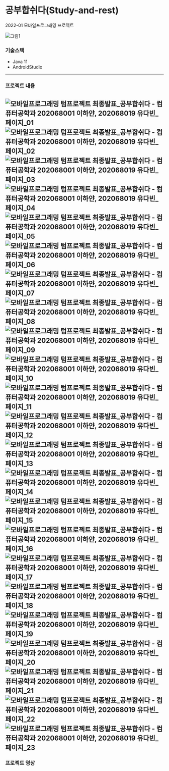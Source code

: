 # 공부합쉬다(Study-and-rest)
2022-01 모바일프로그래밍 프로젝트

![그림1](https://user-images.githubusercontent.com/102213509/224249935-e03334ee-0013-4357-b681-6cb8e96ff0ed.png)


### 기술스택
- Java 11
- AndroidStudio
---
### 프로젝트 내용
![모바일프로그래밍 텀프로젝트 최종발표_공부합쉬다 - 컴퓨터공학과 202068001 이하얀, 202068019 유다빈_페이지_01](https://user-images.githubusercontent.com/102213509/224248307-d344d67a-e354-4b12-b7c7-2696f1ca6c81.jpg)
![모바일프로그래밍 텀프로젝트 최종발표_공부합쉬다 - 컴퓨터공학과 202068001 이하얀, 202068019 유다빈_페이지_02](https://user-images.githubusercontent.com/102213509/224248350-593fe2bb-49d6-4248-bd45-18925d2c46f3.jpg)
![모바일프로그래밍 텀프로젝트 최종발표_공부합쉬다 - 컴퓨터공학과 202068001 이하얀, 202068019 유다빈_페이지_03](https://user-images.githubusercontent.com/102213509/224248363-93ec4729-3ea1-4d46-a36f-e8f944eb67aa.jpg)
![모바일프로그래밍 텀프로젝트 최종발표_공부합쉬다 - 컴퓨터공학과 202068001 이하얀, 202068019 유다빈_페이지_04](https://user-images.githubusercontent.com/102213509/224248371-f773c558-596a-4373-bd01-deb45b426af6.jpg)
![모바일프로그래밍 텀프로젝트 최종발표_공부합쉬다 - 컴퓨터공학과 202068001 이하얀, 202068019 유다빈_페이지_05](https://user-images.githubusercontent.com/102213509/224248384-ee8eb055-f68d-4a6a-a683-85b2c26856fc.jpg)
![모바일프로그래밍 텀프로젝트 최종발표_공부합쉬다 - 컴퓨터공학과 202068001 이하얀, 202068019 유다빈_페이지_06](https://user-images.githubusercontent.com/102213509/224248397-b2e1c776-12ea-4fb6-8646-cce8a4af7aaf.jpg)
![모바일프로그래밍 텀프로젝트 최종발표_공부합쉬다 - 컴퓨터공학과 202068001 이하얀, 202068019 유다빈_페이지_07](https://user-images.githubusercontent.com/102213509/224248433-c4ac89f6-384c-4274-ae04-f6a2dbe68335.jpg)
![모바일프로그래밍 텀프로젝트 최종발표_공부합쉬다 - 컴퓨터공학과 202068001 이하얀, 202068019 유다빈_페이지_08](https://user-images.githubusercontent.com/102213509/224248454-a87b5ae2-60a3-416f-91bf-64929543d384.jpg)
![모바일프로그래밍 텀프로젝트 최종발표_공부합쉬다 - 컴퓨터공학과 202068001 이하얀, 202068019 유다빈_페이지_09](https://user-images.githubusercontent.com/102213509/224248476-557e582c-4e2e-4540-bf31-9f539dc7a19a.jpg)
![모바일프로그래밍 텀프로젝트 최종발표_공부합쉬다 - 컴퓨터공학과 202068001 이하얀, 202068019 유다빈_페이지_10](https://user-images.githubusercontent.com/102213509/224248493-8a592b4a-0259-45e7-b4eb-f194bf422844.jpg)
![모바일프로그래밍 텀프로젝트 최종발표_공부합쉬다 - 컴퓨터공학과 202068001 이하얀, 202068019 유다빈_페이지_11](https://user-images.githubusercontent.com/102213509/224248513-e9bdec7b-21d1-414b-abb8-579049b8cdb7.jpg)
![모바일프로그래밍 텀프로젝트 최종발표_공부합쉬다 - 컴퓨터공학과 202068001 이하얀, 202068019 유다빈_페이지_12](https://user-images.githubusercontent.com/102213509/224248523-be14dd8b-a3a7-43d4-904b-e1f4f5860122.jpg)
![모바일프로그래밍 텀프로젝트 최종발표_공부합쉬다 - 컴퓨터공학과 202068001 이하얀, 202068019 유다빈_페이지_13](https://user-images.githubusercontent.com/102213509/224248544-eef04587-c0f8-4bea-9918-0c72969a1957.jpg)
![모바일프로그래밍 텀프로젝트 최종발표_공부합쉬다 - 컴퓨터공학과 202068001 이하얀, 202068019 유다빈_페이지_14](https://user-images.githubusercontent.com/102213509/224248554-fc2b5315-d2c4-47a3-bbd7-20d9639fbd01.jpg)
![모바일프로그래밍 텀프로젝트 최종발표_공부합쉬다 - 컴퓨터공학과 202068001 이하얀, 202068019 유다빈_페이지_15](https://user-images.githubusercontent.com/102213509/224248581-82e2a3a8-ebca-401c-a694-759d77cab6ad.jpg)
![모바일프로그래밍 텀프로젝트 최종발표_공부합쉬다 - 컴퓨터공학과 202068001 이하얀, 202068019 유다빈_페이지_16](https://user-images.githubusercontent.com/102213509/224248608-ad73bac5-5c45-40a5-9184-ea71c22caa55.jpg)
![모바일프로그래밍 텀프로젝트 최종발표_공부합쉬다 - 컴퓨터공학과 202068001 이하얀, 202068019 유다빈_페이지_17](https://user-images.githubusercontent.com/102213509/224248631-0f7e48f0-577a-4bbc-8912-7e8cab6df449.jpg)
![모바일프로그래밍 텀프로젝트 최종발표_공부합쉬다 - 컴퓨터공학과 202068001 이하얀, 202068019 유다빈_페이지_18](https://user-images.githubusercontent.com/102213509/224248641-588a971f-6729-4f5a-b692-d97a40653028.jpg)
![모바일프로그래밍 텀프로젝트 최종발표_공부합쉬다 - 컴퓨터공학과 202068001 이하얀, 202068019 유다빈_페이지_19](https://user-images.githubusercontent.com/102213509/224248653-3794847e-fb42-480f-9f47-b2b84302aeb4.jpg)
![모바일프로그래밍 텀프로젝트 최종발표_공부합쉬다 - 컴퓨터공학과 202068001 이하얀, 202068019 유다빈_페이지_20](https://user-images.githubusercontent.com/102213509/224248669-8c7b722a-6689-4c1d-bde7-53ba825d5f2b.jpg)
![모바일프로그래밍 텀프로젝트 최종발표_공부합쉬다 - 컴퓨터공학과 202068001 이하얀, 202068019 유다빈_페이지_21](https://user-images.githubusercontent.com/102213509/224248681-2b622079-804e-477b-b3d2-699183d3e0bd.jpg)
![모바일프로그래밍 텀프로젝트 최종발표_공부합쉬다 - 컴퓨터공학과 202068001 이하얀, 202068019 유다빈_페이지_22](https://user-images.githubusercontent.com/102213509/224248691-1e5c5b72-2b8d-4020-9c88-b429c805d691.jpg)
![모바일프로그래밍 텀프로젝트 최종발표_공부합쉬다 - 컴퓨터공학과 202068001 이하얀, 202068019 유다빈_페이지_23](https://user-images.githubusercontent.com/102213509/224248704-0f9ba90f-2871-450b-831f-9376f61f1ecd.jpg)
---

### 프로젝트 영상
